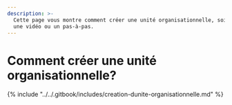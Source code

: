 ```yaml
---
description: >-
  Cette page vous montre comment créer une unité organisationnelle, soit avec
  une vidéo ou un pas-à-pas.
---
```


# Comment créer une unité organisationnelle?

{% include "../../.gitbook/includes/creation-dunite-organisationnelle.md" %}
